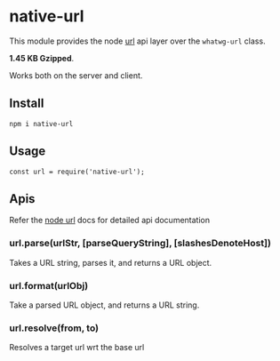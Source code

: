 # native-url

This module provides the node [url](http://nodejs.org/api/url.html) api layer over the `whatwg-url` class.

**1.45 KB Gzipped**.

Works both on the server and client.

## Install

`npm i native-url`

## Usage

```
const url = require('native-url');

```

## Apis

Refer the [node url](https://nodejs.org/api/url.html#url_legacy_url_api) docs for detailed api documentation

### url.parse(urlStr, [parseQueryString], [slashesDenoteHost])

Takes a URL string, parses it, and returns a URL object.

### url.format(urlObj)

Take a parsed URL object, and returns a URL string.

### url.resolve(from, to)

Resolves a target url wrt the base url
